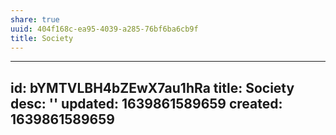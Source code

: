 ```yaml
---
share: true
uuid: 404f168c-ea95-4039-a285-76bf6ba6cb9f
title: Society
---
```

---
id: bYMTVLBH4bZEwX7au1hRa
title: Society
desc: ''
updated: 1639861589659
created: 1639861589659
---